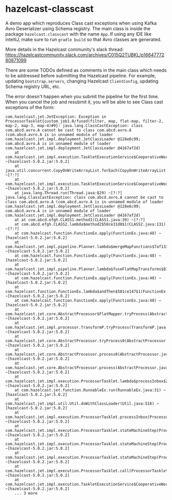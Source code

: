# hazelcast-classcast
A demo app which reproduces Class cast exceptions when using Kafka Avro Deserializer using Schema registry. 
The main class is inside the package `hazelcast.classcast` with the name `App`. If using any IDE like intelliJ, make sure to run `gradle build` so that Avro classes are generated.

More details in the Hazelcast community's slack thread: https://hazelcastcommunity.slack.com/archives/C015Q2TUBKL/p1664777280871099 

There are some TODOs defined as comments in the main class which needs to be addressed before submitting the Hazelcast pipeline. For example, updating `bootstrap.servers`, changing Hazelcast `ClientConfig`, updating Schema registry URL, etc.

The error doesn't happen when you submit the pipeline for the first time. When you cancel the job and resubmit it, you will be able to see Class cast exceptions of the form:
```
com.hazelcast.jet.JetException: Exception in ProcessorTasklet{custom_job1.0/fused(filter, map, flat-map, filter-2, map-2, map-3, map-4)#9}: java.lang.ClassCastException: class com.abcd.avro.A cannot be cast to class com.abcd.avro.A (com.abcd.avro.A is in unnamed module of loader com.hazelcast.jet.impl.deployment.JetClassLoader @128e6c99; com.abcd.avro.A is in unnamed module of loader com.hazelcast.jet.impl.deployment.JetClassLoader @4167af2d)
	at com.hazelcast.jet.impl.execution.TaskletExecutionService$CooperativeWorker.runTasklet(TaskletExecutionService.java:400) ~[hazelcast-5.0.2.jar:5.0.2]
	at java.util.concurrent.CopyOnWriteArrayList.forEach(CopyOnWriteArrayList.java:807) ~[?:?]
	at com.hazelcast.jet.impl.execution.TaskletExecutionService$CooperativeWorker.run(TaskletExecutionService.java:356) ~[hazelcast-5.0.2.jar:5.0.2]
	at java.lang.Thread.run(Thread.java:829) ~[?:?]
java.lang.ClassCastException: class com.abcd.avro.A cannot be cast to class com.abcd.avro.A (com.abcd.avro.A is in unnamed module of loader com.hazelcast.jet.impl.deployment.JetClassLoader @128e6c99; com.abcd.avro.A is in unnamed module of loader com.hazelcast.jet.impl.deployment.JetClassLoader @4167af2d)
	at at com.abcd.efgh.CLASS1.method1(CLASS1.java:39) ~[?:?]
	at com.abcd.efgh.CLASS2.lambda$method2$58ce31d8$1(CLASS2.java:131) ~[?:?]
	at com.hazelcast.function.FunctionEx.apply(FunctionEx.java:48) ~[hazelcast-5.0.2.jar:5.0.2]
	at com.hazelcast.jet.impl.pipeline.Planner.lambda$mergeMapFunctions$7af1335b$1(Planner.java:234) ~[hazelcast-5.0.2.jar:5.0.2]
	at com.hazelcast.function.FunctionEx.apply(FunctionEx.java:48) ~[hazelcast-5.0.2.jar:5.0.2]
	at com.hazelcast.jet.impl.pipeline.Planner.lambda$fuseFlatMapTransforms$8790af0c$1(Planner.java:191) ~[hazelcast-5.0.2.jar:5.0.2]
	at com.hazelcast.function.FunctionEx.apply(FunctionEx.java:48) ~[hazelcast-5.0.2.jar:5.0.2]
	at com.hazelcast.function.FunctionEx.lambda$andThen$581ce147$1(FunctionEx.java:82) ~[hazelcast-5.0.2.jar:5.0.2]
	at com.hazelcast.function.FunctionEx.apply(FunctionEx.java:48) ~[hazelcast-5.0.2.jar:5.0.2]
	at com.hazelcast.jet.core.AbstractProcessor$FlatMapper.tryProcess(AbstractProcessor.java:566) ~[hazelcast-5.0.2.jar:5.0.2]
	at com.hazelcast.jet.impl.processor.TransformP.tryProcess(TransformP.java:45) ~[hazelcast-5.0.2.jar:5.0.2]
	at com.hazelcast.jet.core.AbstractProcessor.tryProcess0(AbstractProcessor.java:187) ~[hazelcast-5.0.2.jar:5.0.2]
	at com.hazelcast.jet.core.AbstractProcessor.process0(AbstractProcessor.java:590) ~[hazelcast-5.0.2.jar:5.0.2]
	at com.hazelcast.jet.core.AbstractProcessor.process(AbstractProcessor.java:108) ~[hazelcast-5.0.2.jar:5.0.2]
	at com.hazelcast.jet.impl.execution.ProcessorTasklet.lambda$processInbox$2f647568$2(ProcessorTasklet.java:440) ~[hazelcast-5.0.2.jar:5.0.2]
	at com.hazelcast.jet.function.RunnableEx.run(RunnableEx.java:31) ~[hazelcast-5.0.2.jar:5.0.2]
	at com.hazelcast.jet.impl.util.Util.doWithClassLoader(Util.java:516) ~[hazelcast-5.0.2.jar:5.0.2]
	at com.hazelcast.jet.impl.execution.ProcessorTasklet.processInbox(ProcessorTasklet.java:440) ~[hazelcast-5.0.2.jar:5.0.2]
	at com.hazelcast.jet.impl.execution.ProcessorTasklet.stateMachineStep(ProcessorTasklet.java:305) ~[hazelcast-5.0.2.jar:5.0.2]
	at com.hazelcast.jet.impl.execution.ProcessorTasklet.stateMachineStep(ProcessorTasklet.java:300) ~[hazelcast-5.0.2.jar:5.0.2]
	at com.hazelcast.jet.impl.execution.ProcessorTasklet.stateMachineStep(ProcessorTasklet.java:281) ~[hazelcast-5.0.2.jar:5.0.2]
	at com.hazelcast.jet.impl.execution.ProcessorTasklet.call(ProcessorTasklet.java:255) ~[hazelcast-5.0.2.jar:5.0.2]
	at com.hazelcast.jet.impl.execution.TaskletExecutionService$CooperativeWorker.runTasklet(TaskletExecutionService.java:388) ~[hazelcast-5.0.2.jar:5.0.2]
	... 3 more
  ```
  

